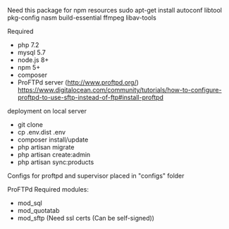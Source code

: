 Need this package for npm resources
sudo apt-get install autoconf libtool pkg-config nasm build-essential ffmpeg libav-tools

Required

- php 7.2
- mysql 5.7
- node.js 8+
- npm 5+
- composer
- ProFTPd server (http://www.proftpd.org/) https://www.digitalocean.com/community/tutorials/how-to-configure-proftpd-to-use-sftp-instead-of-ftp#install-proftpd

deployment on local server

- git clone
- cp .env.dist .env
- composer install/update
- php artisan migrate
- php artisan create:admin
- php artisan sync:products


Configs for proftpd and supervisor placed in "configs" folder

ProFTPd
Required modules:
- mod_sql
- mod_quotatab
- mod_sftp (Need ssl certs (Can be self-signed))
